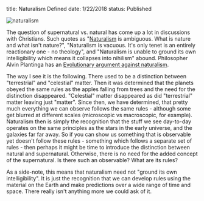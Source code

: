title: Naturalism Defined
date: 1/22/2018
status: Published



![naturalism](images/Fallen_Monarchs_1886_by_William_Bliss_Baker.jpg) 


The question of supernatural vs. natural has come up a lot in discussions with Christians. Such quotes as "[Naturalism](https://en.wikipedia.org/wiki/Naturalism_(philosophy)) is ambiguous. What is nature and what isn't nature?", "Naturalism is vacuous. It's only tenet is an entirely reactionary one - no theology", and "Naturalism is unable to ground its own intelligibility which means it collapses into nihilism" abound.  Philosopher  Alvin Plantinga has an [Evolutionary argument against naturalism](https://en.wikipedia.org/wiki/Evolutionary_argument_against_naturalism).

The way I see it is the following.  There used to be a distinction between "terrestrial" and "celestial" matter. Then it was determined that the planets obeyed the same rules as the apples falling from trees and the need for the distinction disappeared. "Celestial" matter disappeared as did "terrestrial" matter leaving just "matter". Since then, we have determined, that pretty much everything we can observe follows the same rules - although some get blurred at different scales (microscopic vs macroscopic, for example). Naturalism then is simply the recognition that the stuff we see day-to-day operates on the same principles as the stars in the early universe, and the galaxies far far away. So if you can show us something that is observable yet doesn't follow these rules - something which follows a separate set of rules - then perhaps it might be time to introduce the distinction between natural and supernatural. Otherwise, there is no need for the added concept of the supernatural. Is there such an observable? What are its rules?

As a side-note, this means that naturalism need not "ground its own intelligibility". It is just the recognition that we can develop rules using the material on the Earth and make predictions over a wide range of time and space. There really isn't anything more we could ask of it.

